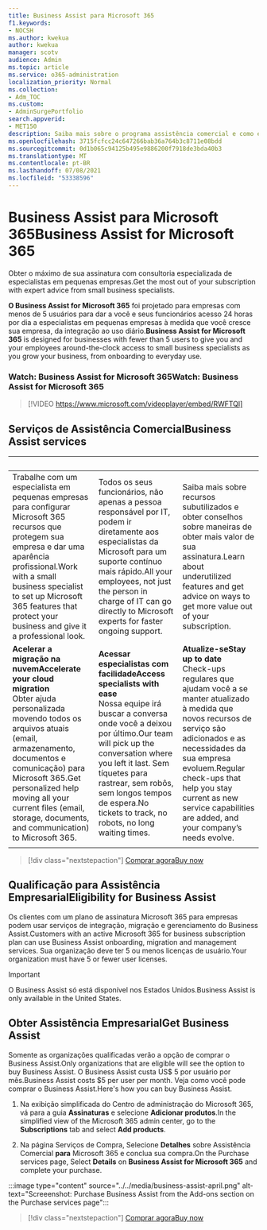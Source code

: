 ```yaml
---
title: Business Assist para Microsoft 365
f1.keywords:
- NOCSH
ms.author: kwekua
author: kwekua
manager: scotv
audience: Admin
ms.topic: article
ms.service: o365-administration
localization_priority: Normal
ms.collection:
- Adm_TOC
ms.custom:
- AdminSurgePortfolio
search.appverid:
- MET150
description: Saiba mais sobre o programa assistência comercial e como ele pode ajudar sua organização com ajuda e uso aprimorados para Microsoft 365 para empresas.
ms.openlocfilehash: 3715fcfcc24c647266bab36a764b3c8711e08bdd
ms.sourcegitcommit: 0d1b065c94125b495e9886200f7918de3bda40b3
ms.translationtype: MT
ms.contentlocale: pt-BR
ms.lasthandoff: 07/08/2021
ms.locfileid: "53338596"
---
```

# <a name="business-assist-for-microsoft-365"></a><span data-ttu-id="1fe96-103">Business Assist para Microsoft 365</span><span class="sxs-lookup"><span data-stu-id="1fe96-103">Business Assist for Microsoft 365</span></span>

<span data-ttu-id="1fe96-104">Obter o máximo de sua assinatura com consultoria especializada de especialistas em pequenas empresas.</span><span class="sxs-lookup"><span data-stu-id="1fe96-104">Get the most out of your subscription with expert advice from small business specialists.</span></span>

<span data-ttu-id="1fe96-105">**O Business Assist for Microsoft 365** foi projetado para empresas com menos de 5 usuários para dar a você e seus funcionários acesso 24 horas por dia a especialistas em pequenas empresas à medida que você cresce sua empresa, da integração ao uso diário.</span><span class="sxs-lookup"><span data-stu-id="1fe96-105">**Business Assist for Microsoft 365** is designed for businesses with fewer than 5 users to give you and your employees around-the-clock access to small business specialists as you grow your business, from onboarding to everyday use.</span></span>

### <a name="watch-business-assist-for-microsoft-365"></a><span data-ttu-id="1fe96-106">Watch: Business Assist for Microsoft 365</span><span class="sxs-lookup"><span data-stu-id="1fe96-106">Watch: Business Assist for Microsoft 365</span></span>

> [!VIDEO https://www.microsoft.com/videoplayer/embed/RWFTQl]

## <a name="business-assist-services"></a><span data-ttu-id="1fe96-107">Serviços de Assistência Comercial</span><span class="sxs-lookup"><span data-stu-id="1fe96-107">Business Assist services</span></span>

|&nbsp;|&nbsp;|&nbsp;|
|:-----|:-----|:-----|
|<span data-ttu-id="1fe96-108">Trabalhe com um especialista em pequenas empresas para configurar Microsoft 365 recursos que protegem sua empresa e dar uma aparência profissional.</span><span class="sxs-lookup"><span data-stu-id="1fe96-108">Work with a small business specialist to set up Microsoft 365 features that protect your business and give it a professional look.</span></span> |<span data-ttu-id="1fe96-109">Todos os seus funcionários, não apenas a pessoa responsável por IT, podem ir diretamente aos especialistas da Microsoft para um suporte contínuo mais rápido.</span><span class="sxs-lookup"><span data-stu-id="1fe96-109">All your employees, not just the person in charge of IT can go directly to Microsoft experts for faster ongoing support.</span></span> |<span data-ttu-id="1fe96-110">Saiba mais sobre recursos subutilizados e obter conselhos sobre maneiras de obter mais valor de sua assinatura.</span><span class="sxs-lookup"><span data-stu-id="1fe96-110">Learn about underutilized features and get advice on ways to get more value out of your subscription.</span></span> |
|<span data-ttu-id="1fe96-111">**Acelerar a migração na nuvem**</span><span class="sxs-lookup"><span data-stu-id="1fe96-111">**Accelerate your cloud migration**</span></span> <br> <span data-ttu-id="1fe96-112">Obter ajuda personalizada movendo todos os arquivos atuais (email, armazenamento, documentos e comunicação) para Microsoft 365.</span><span class="sxs-lookup"><span data-stu-id="1fe96-112">Get personalized help moving all your current files (email, storage, documents, and communication) to Microsoft 365.</span></span> |<span data-ttu-id="1fe96-113">**Acessar especialistas com facilidade**</span><span class="sxs-lookup"><span data-stu-id="1fe96-113">**Access specialists with ease**</span></span> <br> <span data-ttu-id="1fe96-114">Nossa equipe irá buscar a conversa onde você a deixou por último.</span><span class="sxs-lookup"><span data-stu-id="1fe96-114">Our team will pick up the conversation where you left it last.</span></span> <span data-ttu-id="1fe96-115">Sem tíquetes para rastrear, sem robôs, sem longos tempos de espera.</span><span class="sxs-lookup"><span data-stu-id="1fe96-115">No tickets to track, no robots, no long waiting times.</span></span> |<span data-ttu-id="1fe96-116">**Atualize-se**</span><span class="sxs-lookup"><span data-stu-id="1fe96-116">**Stay up to date**</span></span> <br> <span data-ttu-id="1fe96-117">Check-ups regulares que ajudam você a se manter atualizado à medida que novos recursos de serviço são adicionados e as necessidades da sua empresa evoluem.</span><span class="sxs-lookup"><span data-stu-id="1fe96-117">Regular check-ups that help you stay current as new service capabilities are added, and your company’s needs evolve.</span></span> |
| | | |

> [!div class="nextstepaction"]
> [<span data-ttu-id="1fe96-118">Comprar agora</span><span class="sxs-lookup"><span data-stu-id="1fe96-118">Buy now</span></span>](https://go.microsoft.com/fwlink/p/?linkid=2158423)

## <a name="eligibility-for-business-assist"></a><span data-ttu-id="1fe96-119">Qualificação para Assistência Empresarial</span><span class="sxs-lookup"><span data-stu-id="1fe96-119">Eligibility for Business Assist</span></span>

<span data-ttu-id="1fe96-120">Os clientes com um plano de assinatura Microsoft 365 para empresas podem usar serviços de integração, migração e gerenciamento do Business Assist.</span><span class="sxs-lookup"><span data-stu-id="1fe96-120">Customers with an active Microsoft 365 for business subscription plan can use Business Assist onboarding, migration and management services.</span></span> <span data-ttu-id="1fe96-121">Sua organização deve ter 5 ou menos licenças de usuário.</span><span class="sxs-lookup"><span data-stu-id="1fe96-121">Your organization must have 5 or fewer user licenses.</span></span>

> [!IMPORTANT]
> <span data-ttu-id="1fe96-122">O Business Assist só está disponível nos Estados Unidos.</span><span class="sxs-lookup"><span data-stu-id="1fe96-122">Business Assist is only available in the United States.</span></span>

## <a name="get-business-assist"></a><span data-ttu-id="1fe96-123">Obter Assistência Empresarial</span><span class="sxs-lookup"><span data-stu-id="1fe96-123">Get Business Assist</span></span>

<span data-ttu-id="1fe96-124">Somente as organizações qualificadas verão a opção de comprar o Business Assist.</span><span class="sxs-lookup"><span data-stu-id="1fe96-124">Only organizations that are eligible will see the option to buy Business Assist.</span></span> <span data-ttu-id="1fe96-125">O Business Assist custa US$ 5 por usuário por mês.</span><span class="sxs-lookup"><span data-stu-id="1fe96-125">Business Assist costs $5 per user per month.</span></span> <span data-ttu-id="1fe96-126">Veja como você pode comprar o Business Assist.</span><span class="sxs-lookup"><span data-stu-id="1fe96-126">Here's how you can buy Business Assist.</span></span>

1. <span data-ttu-id="1fe96-127">Na exibição simplificada do Centro de administração do Microsoft 365, vá para a guia **Assinaturas** e selecione **Adicionar produtos**.</span><span class="sxs-lookup"><span data-stu-id="1fe96-127">In the simplified view of the Microsoft 365 admin center, go to the **Subscriptions** tab and select **Add products**.</span></span>

2. <span data-ttu-id="1fe96-128">Na página Serviços de Compra, Selecione **Detalhes** sobre Assistência Comercial **para** Microsoft 365 e conclua sua compra.</span><span class="sxs-lookup"><span data-stu-id="1fe96-128">On the Purchase services page, Select **Details** on **Business Assist for Microsoft 365** and complete your purchase.</span></span>

:::image type="content" source="../../media/business-assist-april.png" alt-text="Screeenshot: Purchase Business Assist from the Add-ons section on the Purchase services page":::

> [!div class="nextstepaction"]
> [<span data-ttu-id="1fe96-130">Comprar agora</span><span class="sxs-lookup"><span data-stu-id="1fe96-130">Buy now</span></span>](https://go.microsoft.com/fwlink/p/?linkid=2158423)
